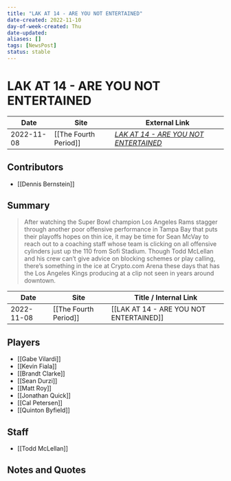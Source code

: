 ```yaml
---
title: "LAK AT 14 - ARE YOU NOT ENTERTAINED"
date-created: 2022-11-10
day-of-week-created: Thu
date-updated: 
aliases: []
tags: [NewsPost]
status: stable
---
```


# LAK AT 14 - ARE YOU NOT ENTERTAINED

| Date       | Site                  | External Link                                                                                                        |
| ---------- | --------------------- | -------------------------------------------------------------------------------------------------------------------- |
| 2022-11-08 | [[The Fourth Period]] | [*LAK AT 14 - ARE YOU NOT ENTERTAINED*](https://www.thefourthperiod.com/bernstein/lak-at-14-are-you-not-entertained) |

## Contributors
- [[Dennis Bernstein]]

## Summary
> After watching the Super Bowl champion Los Angeles Rams stagger through another poor offensive performance in Tampa Bay that puts their playoffs hopes on thin ice, it may be time for Sean McVay to reach out to a coaching staff whose team is clicking on all offensive cylinders just up the 110 from Sofi Stadium. 
> Though Todd McLellan and his crew can’t give advice on blocking schemes or play calling, there’s something in the ice at Crypto.com Arena these days that has the Los Angeles Kings producing at a clip not seen in years around downtown. 

| Date       | Site                  | Title / Internal Link                   |
| ---------- | --------------------- | --------------------------------------- |
| 2022-11-08 | [[The Fourth Period]] | [[LAK AT 14 - ARE YOU NOT ENTERTAINED]] |

## Players
- [[Gabe Vilardi]]
- [[Kevin Fiala]]
- [[Brandt Clarke]]
- [[Sean Durzi]]
- [[Matt Roy]]
- [[Jonathan Quick]]
- [[Cal Petersen]]
- [[Quinton Byfield]]

## Staff
- [[Todd McLellan]]

## Notes and Quotes
> 

